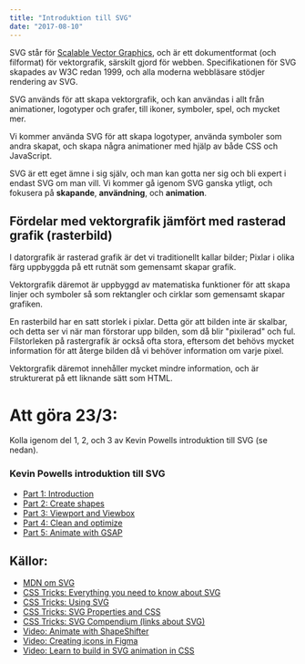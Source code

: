 ```yaml
---
title: "Introduktion till SVG"
date: "2017-08-10"
---
```


SVG står för [Scalable Vector Graphics](https://sv.wikipedia.org/wiki/Scalable_Vector_Graphics), och är ett dokumentformat (och filformat) för vektorgrafik, särskilt gjord för webben. Specifikationen för SVG skapades av W3C redan 1999, och alla moderna webbläsare stödjer rendering av SVG.

SVG används för att skapa vektorgrafik, och kan användas i allt från animationer, logotyper och grafer, till ikoner, symboler, spel, och mycket mer.

Vi kommer använda SVG för att skapa logotyper, använda symboler som andra skapat, och skapa några animationer med hjälp av både CSS och JavaScript.

SVG är ett eget ämne i sig själv, och man kan gotta ner sig och bli expert i endast SVG om man vill. Vi kommer gå igenom SVG ganska ytligt, och fokusera på **skapande**, **användning**, och **animation**.

## Fördelar med vektorgrafik jämfört med rasterad grafik (rasterbild)

I datorgrafik är rasterad grafik är det vi traditionellt kallar bilder; Pixlar i olika färg uppbyggda på ett rutnät som gemensamt skapar grafik.

Vektorgrafik däremot är uppbyggd av matematiska funktioner för att skapa linjer och symboler så som rektangler och cirklar som gemensamt skapar grafiken.

En rasterbild har en satt storlek i pixlar. Detta gör att bilden inte är skalbar, och detta ser vi när man förstorar upp bilden, som då blir "pixilerad" och ful. Filstorleken på rastergrafik är också ofta stora, eftersom det behövs mycket information för att återge bilden då vi behöver information om varje pixel.

Vektorgrafik däremot innehåller mycket mindre information, och är strukturerat på ett liknande sätt som HTML.

# Att göra 23/3:

Kolla igenom del 1, 2, och 3 av Kevin Powells introduktion till SVG (se nedan).

### Kevin Powells introduktion till SVG

- [Part 1: Introduction](https://www.youtube.com/watch?v=ZJSCl6XEdP8)
- [Part 2: Create shapes](https://www.youtube.com/watch?v=9Y4P3FvZ5bg)
- [Part 3: Viewport and Viewbox](https://www.youtube.com/watch?v=TBYJ2V1jAlA)
- [Part 4: Clean and optimize](https://www.youtube.com/watch?v=cWh0de8IhX4)
- [Part 5: Animate with GSAP](https://www.youtube.com/watch?v=4XJ8yS0zpa4)

## Källor:

- [MDN om SVG](https://developer.mozilla.org/en-US/docs/Web/SVG)
- [CSS Tricks: Everything you need to know about SVG](https://css-tricks.com/lodge/svg/)
- [CSS Tricks: Using SVG](https://css-tricks.com/using-svg/)
- [CSS Tricks: SVG Properties and CSS](https://css-tricks.com/svg-properties-and-css/)
- [CSS Tricks: SVG Compendium (links about SVG)](https://css-tricks.com/mega-list-svg-information/)
- [Video: Animate with ShapeShifter](https://www.youtube.com/watch?v=P35hQOsW0xU)
- [Video: Creating icons in Figma](https://www.youtube.com/watch?v=B_KeOTlDdSQ)
- [Video: Learn to build in SVG animation in CSS](https://www.youtube.com/watch?v=gWai7fYp9PY)
